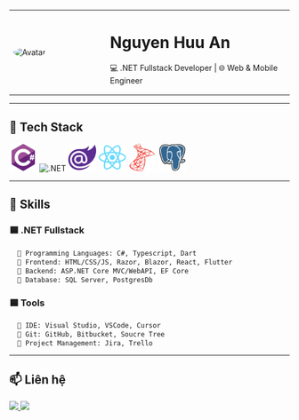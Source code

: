 <!-- Top Section -->
<table>
  <tr>
    <td width="160">
      <img src="https://scontent.fsgn5-5.fna.fbcdn.net/v/t39.30808-6/494459216_122100659720858596_8414133555529942575_n.jpg?_nc_cat=100&ccb=1-7&_nc_sid=6ee11a&_nc_eui2=AeElkKql_Cqa2uVKI1f82c9rKea_5M-ZcfQp5r_kz5lx9OHH0kZ04Lv9ZcmjnZaxGoQ8pigVR6byWBzGYo0SSFrp&_nc_ohc=i3cByQ2Rj98Q7kNvwHZ3yM7&_nc_oc=AdnrdMKPfbTUaGaDUwHFgt21IwI5ZAuHy4Ab0JgZKf65kyTvggbgrHGN0WYPCQkrB1uCGdavl14ak89_IgipJKFM&_nc_zt=23&_nc_ht=scontent.fsgn5-5.fna&_nc_gid=jg5_wQ7RUl1zh2bt4tAHSw&oh=00_AfLHAM2mpjY2ZrMDP3wkRjqwRP_NsqhnuMSoPCZhxUgEAw&oe=683E508B" width="160" style="border-radius: 50%;" alt="Avatar">
    </td>
    <td>
      <h1>Nguyen Huu An</h1>
      <p>
        💻 .NET Fullstack Developer | 🌐 Web & Mobile Engineer <br/>
      </p>
    </td>
  </tr>
</table>

---

## 🧰 Tech Stack

<p>
  <img src="https://raw.githubusercontent.com/devicons/devicon/master/icons/csharp/csharp-original.svg" alt="C#" width="50" height="50"/>
  <img src="https://icon.icepanel.io/Technology/svg/.NET-core.svg" alt=".NET" width="50" height="50"/>
  <img src="https://raw.githubusercontent.com/devicons/devicon/master/icons/blazor/blazor-original.svg" alt="Blazor" width="50" height="50"/>
  <img src="https://raw.githubusercontent.com/devicons/devicon/master/icons/react/react-original.svg" alt="Flutter" width="50" height="50"/>
  <img src="https://raw.githubusercontent.com/devicons/devicon/master/icons/microsoftsqlserver/microsoftsqlserver-plain.svg" alt="SQL Server" width="50" height="50"/>
  <img src="https://raw.githubusercontent.com/devicons/devicon/master/icons/postgresql/postgresql-original.svg" alt="PostgreSQL" width="50" height="50"/>
</p>

---

## 💼 Skills
   ### 🟦 .NET Fullstack
      🔹 Programming Languages: C#, Typescript, Dart
      🔹 Frontend: HTML/CSS/JS, Razor, Blazor, React, Flutter
      🔹 Backend: ASP.NET Core MVC/WebAPI, EF Core
      🔹 Database: SQL Server, PostgresDb
   ### 🟦 Tools
      🔹 IDE: Visual Studio, VSCode, Cursor
      🔹 Git: GitHub, Bitbucket, Soucre Tree
      🔹 Project Management: Jira, Trello
---

## 📫 Liên hệ

<p>
  <a href="mailto:your.email@example.com">
    <img src="https://img.shields.io/badge/Gmail-D14836?style=for-the-badge&logo=gmail&logoColor=white"/>
  </a>
  <a href="https://www.linkedin.com/in/yourprofile">
    <img src="https://img.shields.io/badge/LinkedIn-0A66C2?style=for-the-badge&logo=linkedin&logoColor=white"/>
  </a>
</p>
